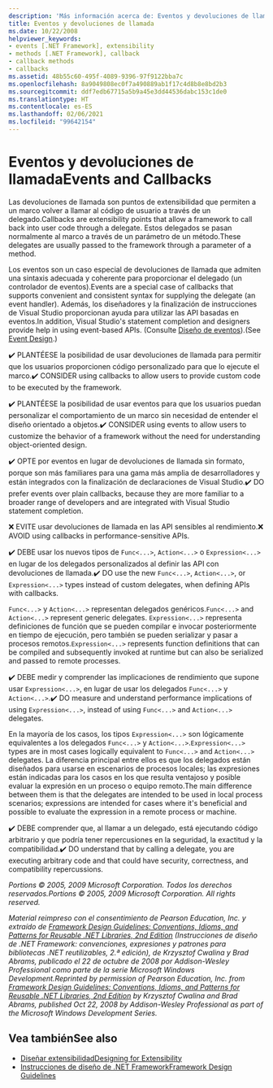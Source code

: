 ```yaml
---
description: 'Más información acerca de: Eventos y devoluciones de llamada'
title: Eventos y devoluciones de llamada
ms.date: 10/22/2008
helpviewer_keywords:
- events [.NET Framework], extensibility
- methods [.NET Framework], callback
- callback methods
- callbacks
ms.assetid: 48b55c60-495f-4089-9396-97f9122bba7c
ms.openlocfilehash: 8a9049808ec0f7a490889ab1f17c4d8b8e8bd2b3
ms.sourcegitcommit: ddf7edb67715a5b9a45e3dd44536dabc153c1de0
ms.translationtype: HT
ms.contentlocale: es-ES
ms.lasthandoff: 02/06/2021
ms.locfileid: "99642154"
---
```

# <a name="events-and-callbacks"></a><span data-ttu-id="a5d16-103">Eventos y devoluciones de llamada</span><span class="sxs-lookup"><span data-stu-id="a5d16-103">Events and Callbacks</span></span>

<span data-ttu-id="a5d16-104">Las devoluciones de llamada son puntos de extensibilidad que permiten a un marco volver a llamar al código de usuario a través de un delegado.</span><span class="sxs-lookup"><span data-stu-id="a5d16-104">Callbacks are extensibility points that allow a framework to call back into user code through a delegate.</span></span> <span data-ttu-id="a5d16-105">Estos delegados se pasan normalmente al marco a través de un parámetro de un método.</span><span class="sxs-lookup"><span data-stu-id="a5d16-105">These delegates are usually passed to the framework through a parameter of a method.</span></span>

 <span data-ttu-id="a5d16-106">Los eventos son un caso especial de devoluciones de llamada que admiten una sintaxis adecuada y coherente para proporcionar el delegado (un controlador de eventos).</span><span class="sxs-lookup"><span data-stu-id="a5d16-106">Events are a special case of callbacks that supports convenient and consistent syntax for supplying the delegate (an event handler).</span></span> <span data-ttu-id="a5d16-107">Además, los diseñadores y la finalización de instrucciones de Visual Studio proporcionan ayuda para utilizar las API basadas en eventos.</span><span class="sxs-lookup"><span data-stu-id="a5d16-107">In addition, Visual Studio's statement completion and designers provide help in using event-based APIs.</span></span> <span data-ttu-id="a5d16-108">(Consulte [Diseño de eventos](event.md)).</span><span class="sxs-lookup"><span data-stu-id="a5d16-108">(See [Event Design](event.md).)</span></span>

 <span data-ttu-id="a5d16-109">✔️ PLANTÉESE la posibilidad de usar devoluciones de llamada para permitir que los usuarios proporcionen código personalizado para que lo ejecute el marco.</span><span class="sxs-lookup"><span data-stu-id="a5d16-109">✔️ CONSIDER using callbacks to allow users to provide custom code to be executed by the framework.</span></span>

 <span data-ttu-id="a5d16-110">✔️ PLANTÉESE la posibilidad de usar eventos para que los usuarios puedan personalizar el comportamiento de un marco sin necesidad de entender el diseño orientado a objetos.</span><span class="sxs-lookup"><span data-stu-id="a5d16-110">✔️ CONSIDER using events to allow users to customize the behavior of a framework without the need for understanding object-oriented design.</span></span>

 <span data-ttu-id="a5d16-111">✔️ OPTE por eventos en lugar de devoluciones de llamada sin formato, porque son más familiares para una gama más amplia de desarrolladores y están integrados con la finalización de declaraciones de Visual Studio.</span><span class="sxs-lookup"><span data-stu-id="a5d16-111">✔️ DO prefer events over plain callbacks, because they are more familiar to a broader range of developers and are integrated with Visual Studio statement completion.</span></span>

 <span data-ttu-id="a5d16-112">❌ EVITE usar devoluciones de llamada en las API sensibles al rendimiento.</span><span class="sxs-lookup"><span data-stu-id="a5d16-112">❌ AVOID using callbacks in performance-sensitive APIs.</span></span>

 <span data-ttu-id="a5d16-113">✔️ DEBE usar los nuevos tipos de `Func<...>`, `Action<...>` o `Expression<...>` en lugar de los delegados personalizados al definir las API con devoluciones de llamada.</span><span class="sxs-lookup"><span data-stu-id="a5d16-113">✔️ DO use the new `Func<...>`, `Action<...>`, or `Expression<...>` types instead of custom delegates, when defining APIs with callbacks.</span></span>

 <span data-ttu-id="a5d16-114">`Func<...>` y `Action<...>` representan delegados genéricos.</span><span class="sxs-lookup"><span data-stu-id="a5d16-114">`Func<...>` and `Action<...>` represent generic delegates.</span></span> <span data-ttu-id="a5d16-115">`Expression<...>` representa definiciones de función que se pueden compilar e invocar posteriormente en tiempo de ejecución, pero también se pueden serializar y pasar a procesos remotos.</span><span class="sxs-lookup"><span data-stu-id="a5d16-115">`Expression<...>` represents function definitions that can be compiled and subsequently invoked at runtime but can also be serialized and passed to remote processes.</span></span>

 <span data-ttu-id="a5d16-116">✔️ DEBE medir y comprender las implicaciones de rendimiento que supone usar `Expression<...>`, en lugar de usar los delegados `Func<...>` y `Action<...>`.</span><span class="sxs-lookup"><span data-stu-id="a5d16-116">✔️ DO measure and understand performance implications of using `Expression<...>`, instead of using `Func<...>` and `Action<...>` delegates.</span></span>

 <span data-ttu-id="a5d16-117">En la mayoría de los casos, los tipos `Expression<...>` son lógicamente equivalentes a los delegados `Func<...>` y `Action<...>`.</span><span class="sxs-lookup"><span data-stu-id="a5d16-117">`Expression<...>` types are in most cases logically equivalent to `Func<...>` and `Action<...>` delegates.</span></span> <span data-ttu-id="a5d16-118">La diferencia principal entre ellos es que los delegados están diseñados para usarse en escenarios de procesos locales; las expresiones están indicadas para los casos en los que resulta ventajoso y posible evaluar la expresión en un proceso o equipo remoto.</span><span class="sxs-lookup"><span data-stu-id="a5d16-118">The main difference between them is that the delegates are intended to be used in local process scenarios; expressions are intended for cases where it's beneficial and possible to evaluate the expression in a remote process or machine.</span></span>

 <span data-ttu-id="a5d16-119">✔️ DEBE comprender que, al llamar a un delegado, está ejecutando código arbitrario y que podría tener repercusiones en la seguridad, la exactitud y la compatibilidad.</span><span class="sxs-lookup"><span data-stu-id="a5d16-119">✔️ DO understand that by calling a delegate, you are executing arbitrary code and that could have security, correctness, and compatibility repercussions.</span></span>

 <span data-ttu-id="a5d16-120">*Portions &copy; 2005, 2009 Microsoft Corporation. Todos los derechos reservados.*</span><span class="sxs-lookup"><span data-stu-id="a5d16-120">*Portions &copy; 2005, 2009 Microsoft Corporation. All rights reserved.*</span></span>

 <span data-ttu-id="a5d16-121">*Material reimpreso con el consentimiento de Pearson Education, Inc. y extraído de [Framework Design Guidelines: Conventions, Idioms, and Patterns for Reusable .NET Libraries, 2nd Edition](https://www.informit.com/store/framework-design-guidelines-conventions-idioms-and-9780321545619) (Instrucciones de diseño de .NET Framework: convenciones, expresiones y patrones para bibliotecas .NET reutilizables, 2.ª edición), de Krzysztof Cwalina y Brad Abrams, publicado el 22 de octubre de 2008 por Addison-Wesley Professional como parte de la serie Microsoft Windows Development.*</span><span class="sxs-lookup"><span data-stu-id="a5d16-121">*Reprinted by permission of Pearson Education, Inc. from [Framework Design Guidelines: Conventions, Idioms, and Patterns for Reusable .NET Libraries, 2nd Edition](https://www.informit.com/store/framework-design-guidelines-conventions-idioms-and-9780321545619) by Krzysztof Cwalina and Brad Abrams, published Oct 22, 2008 by Addison-Wesley Professional as part of the Microsoft Windows Development Series.*</span></span>

## <a name="see-also"></a><span data-ttu-id="a5d16-122">Vea también</span><span class="sxs-lookup"><span data-stu-id="a5d16-122">See also</span></span>

- [<span data-ttu-id="a5d16-123">Diseñar extensibilidad</span><span class="sxs-lookup"><span data-stu-id="a5d16-123">Designing for Extensibility</span></span>](designing-for-extensibility.md)
- [<span data-ttu-id="a5d16-124">Instrucciones de diseño de .NET Framework</span><span class="sxs-lookup"><span data-stu-id="a5d16-124">Framework Design Guidelines</span></span>](index.md)

